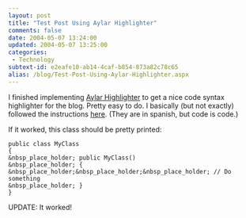 ```yaml
---
layout: post
title: "Test Post Using Aylar Highlighter"
comments: false
date: 2004-05-07 13:24:00
updated: 2004-05-07 13:25:00
categories:
 - Technology
subtext-id: e2eafe10-ab14-4caf-b854-873a82c78c65
alias: /blog/Test-Post-Using-Aylar-Highlighter.aspx
---
```



I finished implementing [Aylar Highlighter](http://weblogs.asp.net/tjohansen/archive/2004/03/11/87885.aspx) to get a nice code syntax highlighter for the blog. Pretty easy to do. I basically (but not exactly) followed the instructions [here](http://foxcorp.org/archive/0001/01/01/148.aspx). (They are in spanish, but code is code.)

If it worked, this class should be pretty printed:
    
    
    public class MyClass
    {
    &nbsp_place_holder; public MyClass()
    &nbsp_place_holder; {
    &nbsp_place_holder;&nbsp_place_holder;&nbsp_place_holder; // Do something
    &nbsp_place_holder; }
    }
    

UPDATE: It worked!
